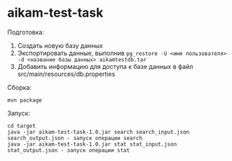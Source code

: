 # aikam-test-task

Подготовка:
1. Создать новую базу данных
2. Экспортировать данные, выполнив `pg_restore -U <имя пользователя> -d <название базы данных> aikamtestdb.tar`
3. Добавить информацию для доступа к базе данных в файл src/main/resources/db.properties

Сборка:
~~~
mvn package
~~~

Запуск:
~~~
cd target
java -jar aikam-test-task-1.0.jar search search_input.json search_output.json - запуск операции search
java -jar aikam-test-task-1.0.jar stat stat_input.json stat_output.json - запуск операции stat
~~~
